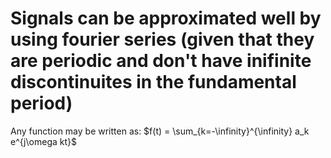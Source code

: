 # Signals can be approximated well by using fourier series (given that they are periodic and don't have inifinite discontinuites in the fundamental period)
Any function may be written as:
$f(t) = \sum_{k=-\infinity}^{\infinity} a_k e^{j\omega kt}$
